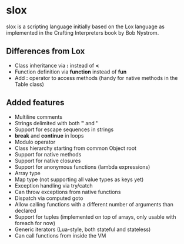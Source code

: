 slox
====

slox is a scripting language initially based on the Lox language as implemented in the Crafting Interpreters book by Bob Nystrom.

Differences from Lox
--------------------

* Class inheritance via **:** instead of **<**
* Function definition via **function** instead of **fun**
* Add **:** operator to access methods (handy for native methods in the Table class)

Added features
--------------

* Multiline comments
* Strings delimited with both **"** and **'**
* Support for escape sequences in strings
* **break** and **continue** in loops
* Modulo operator
* Class hierarchy starting from common Object root
* Support for native methods
* Support for native closures
* Support for anonymous functions (lambda expressions)
* Array type
* Map type (not supporting all value types as keys yet)
* Exception handling via try/catch
* Can throw exceptions from native functions
* Dispatch via computed goto
* Allow calling functions with a different number of arguments than declared
* Support for tuples (implemented on top of arrays, only usable with foreach for now)
* Generic iterators (Lua-style, both stateful and stateless)
* Can call functions from inside the VM
